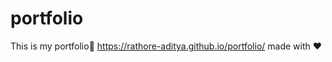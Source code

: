 # portfolio
  This is my portfolio👨   https://rathore-aditya.github.io/portfolio/ made with <g-emoji class="g-emoji" alias="heart" fallback-src="https://github.githubassets.com/images/icons/emoji/unicode/2764.png">❤️</g-emoji>
